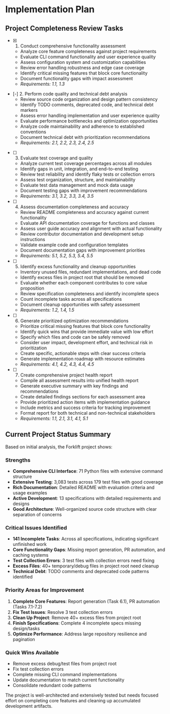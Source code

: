 # Implementation Plan

## Project Completeness Review Tasks

- [x] 1. Conduct comprehensive functionality assessment
  - Analyze core feature completeness against project requirements
  - Evaluate CLI command functionality and user experience quality
  - Assess configuration system and customization capabilities
  - Review error handling robustness and edge case coverage
  - Identify critical missing features that block core functionality
  - Document functionality gaps with impact assessment
  - _Requirements: 1.1, 1.3_

- [-] 2. Perform code quality and technical debt analysis
  - Review source code organization and design pattern consistency
  - Identify TODO comments, deprecated code, and technical debt markers
  - Assess error handling implementation and user experience quality
  - Evaluate performance bottlenecks and optimization opportunities
  - Analyze code maintainability and adherence to established conventions
  - Document technical debt with prioritization recommendations
  - _Requirements: 2.1, 2.2, 2.3, 2.4, 2.5_

- [ ] 3. Evaluate test coverage and quality
  - Analyze current test coverage percentages across all modules
  - Identify gaps in unit, integration, and end-to-end testing
  - Review test reliability and identify flaky tests or collection errors
  - Assess test organization, structure, and maintainability
  - Evaluate test data management and mock data usage
  - Document testing gaps with improvement recommendations
  - _Requirements: 3.1, 3.2, 3.3, 3.4, 3.5_

- [ ] 4. Assess documentation completeness and accuracy
  - Review README completeness and accuracy against current functionality
  - Evaluate API documentation coverage for functions and classes
  - Assess user guide accuracy and alignment with actual functionality
  - Review contributor documentation and development setup instructions
  - Validate example code and configuration templates
  - Document documentation gaps with improvement priorities
  - _Requirements: 5.1, 5.2, 5.3, 5.4, 5.5_

- [ ] 5. Identify excess functionality and cleanup opportunities
  - Inventory unused files, redundant implementations, and dead code
  - Identify excess files in project root that should be removed
  - Evaluate whether each component contributes to core value proposition
  - Review specification completeness and identify incomplete specs
  - Count incomplete tasks across all specifications
  - Document cleanup opportunities with safety assessment
  - _Requirements: 1.2, 1.4, 1.5_

- [ ] 6. Generate prioritized optimization recommendations
  - Prioritize critical missing features that block core functionality
  - Identify quick wins that provide immediate value with low effort
  - Specify which files and code can be safely removed
  - Consider user impact, development effort, and technical risk in prioritization
  - Create specific, actionable steps with clear success criteria
  - Generate implementation roadmap with resource estimates
  - _Requirements: 4.1, 4.2, 4.3, 4.4, 4.5_

- [ ] 7. Create comprehensive project health report
  - Compile all assessment results into unified health report
  - Generate executive summary with key findings and recommendations
  - Create detailed findings sections for each assessment area
  - Provide prioritized action items with implementation guidance
  - Include metrics and success criteria for tracking improvement
  - Format report for both technical and non-technical stakeholders
  - _Requirements: 1.1, 2.1, 3.1, 4.1, 5.1_

## Current Project Status Summary

Based on initial analysis, the Forklift project shows:

### Strengths
- **Comprehensive CLI Interface**: 71 Python files with extensive command structure
- **Extensive Testing**: 3,083 tests across 179 test files with good coverage
- **Rich Documentation**: Detailed README with evaluation criteria and usage examples
- **Active Development**: 13 specifications with detailed requirements and designs
- **Good Architecture**: Well-organized source code structure with clear separation of concerns

### Critical Issues Identified
- **141 Incomplete Tasks**: Across all specifications, indicating significant unfinished work
- **Core Functionality Gaps**: Missing report generation, PR automation, and caching systems
- **Test Collection Errors**: 3 test files with collection errors need fixing
- **Excess Files**: 40+ temporary/debug files in project root need cleanup
- **Technical Debt**: TODO comments and deprecated code patterns identified

### Priority Areas for Improvement
1. **Complete Core Features**: Report generation (Task 6.1), PR automation (Tasks 7.1-7.2)
2. **Fix Test Issues**: Resolve 3 test collection errors
3. **Clean Up Project**: Remove 40+ excess files from project root
4. **Finish Specifications**: Complete 4 incomplete specs missing design/tasks
5. **Optimize Performance**: Address large repository resilience and pagination

### Quick Wins Available
- Remove excess debug/test files from project root
- Fix test collection errors
- Complete missing CLI command implementations
- Update documentation to match current functionality
- Consolidate redundant code patterns

The project is well-architected and extensively tested but needs focused effort on completing core features and cleaning up accumulated development artifacts.